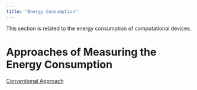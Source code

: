 ```yaml
---
title: "Energy Consumption"
---
```



This section is related to the energy consumption of computational devices.

# Approaches of Measuring the Energy Consumption

[Conventional Approach](energy/approaches/Conventional%20Approach.md)
